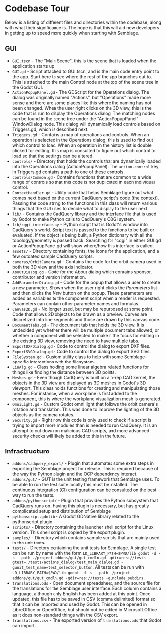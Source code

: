 # Codebase Tour

Below is a listing of different files and directories within the codebase, along with what their significance is. The hope is that this will aid new developers in getting up to speed more quickly when starting with Semblage.

## GUI

* `GUI.tscn` - The "Main Scene", this is the scene that is loaded when the application starts up.
* `GUI.gd` - Script attached to GUI.tscn, and is the main code entry point to the app. Start here to see where the rest of the app branches out to. This is attached to the main Control node at the top of the scene tree in the Godot GUI.
* `ActionPopupPanel.gd` - The GDScript for the Operations dialog. The dialog was originally named "Actions", but "Operations" made more sense and there are some places like this where the naming has not been changed. When the user right clicks on the 3D view, this is the code that is run to display the Operations dialog. The matching nodes can be found in the scene tree under the "ActionPopupPanel" WindowDialog node. This dialog will dynamically load controls based on Triggers.gd, which is described next.
* `Triggers.gd` - Contains a map of operations and controls. When an operation is selected in the Operations dialog, this is used to find out which control to load. When an operation in the history list is double clicked for editing, this map is consulted to figure out which control to load so that the settings can be altered.
* `controls/` - Directory that holds the controls that are dynamically loaded into the Operations dialog (ActionPopupPanel). The `action.control` key in Triggers.gd contains a path to one of these controls.
* `controls/Common.gd` - Contains functions that are common to a wide range of controls so that this code is not duplicated in each individual control.
* `ContextHandler.gd` - Utility code that helps Semblage figure out what comes next based on the current CadQuery script's code (the context). Passing the code string to the functions in this class will return various things that the GUI uses to decide what to display to the user next.
* `lib/` - Contains the CadQuery library and the interface file that is used by Godot to make Python calls to CadQuery's CQGI system.
* `lib/cqgi_interface.py` - Python script that is Godot's window into CadQuery's world. Script text is passed to the functions to be built or evaluated. If the object is being built, a Python dictionary with all the topology/geometry is passed back. Searching for "cqgi" in either GUI.gd or ActionPopupPanel.gd will show where/how this interface is called.
* `assets/` - Directory containing fonts, the icons for the application, and a few outdated sample CadQuery scripts.
* `cameras/OrbitCamera.gd` - Contains the code for the orbit camera used in both the 3D view and the axis indicator.
* `AboutDialog.gd` - Code for the About dialog which contains sponsor, contributor and version information.
* `AddParameterDialog.gd` - Code for the popup that allows a user to create a new parameter. Shown when the user right clicks the _Parameters_ list and then clicks the _New_ button on the popup. These parameters are added as variables to the component script when a render is requested. Parameters can contain other parameter names and formulas.
* `Canvas2D.gd` - No longer used, but may be repurposed at some point. Code that allows 2D objects to be drawn as a preview. Curves are discretized into line segments and those are drawn by this canvas code.
* `DocumentTabs.gd` - The document tab that holds the 3D view. It is undecided yet whether there will be multiple document tabs allowed, or whether a component will be selected to make it the focus for editing in the existing 3D view, removing the need to have multiple tabs.
* `ExportDXFDialog.gd` - Code to control the dialog to export DXF files.
* `ExportSVGDialog.gd` - Code to control the dialog to export SVG files.
* `FileSystem.gd` - Custom utility class to help with some Semblage-specific interactions with the filesystem.
* `LinAlg.gd` - Class holding some linear algebra related functions for things like finding the distance between 3D points.
* `Meshes.gd` - Even though CadQuery is built on a b-rep CAD kernel, the objects in the 3D view are displayed as 3D meshes in Godot's 3D viewport. This class holds functions for creating and manipulating those meshes. For instance, when a workplane is first added to the component, this is where the workplane visualization mesh is generated.
* `OmniLight.gd` - Custom Godot omni light that follows the orbit camera's rotation and translation. This was done to improve the lighting of the 3D objects as the camera rotates.
* `Security.gd` - Right now this code is only used to check if a script is trying to import more modules than is needed to run CadQuery. It is an attempt to cut down on malicious CAD scripts, and more advanced security checks will likely be added to this in the future.

## Infrastructure

* `addons/cadquery_export/` - Plugin that automates some extra steps in exporting the Semblage project for release. This is required because of the way the Python plugin and the OCP dependency interact.
* `addons/gut/` - GUT is the unit testing framework that Semblage uses. To be able to run the test suite locally this must be installed. The continuous integration (CI) configuration can be consulted on the best way to run the tests.
* `addons/pythonscript/` - Plugin that provides the Python subsystem that CadQuery runs on. Having this plugin is necessary, but has greatly complicated setup and distribution of Semblage.
* `pythonscript.gdnlib` - A Godot GDNative library related to the pythonscript plugin.
* `scripts/` - Directory containing the launcher shell script for the Linux version. This shell script is copied by the export plugin.
* `samples/` - Directory which contains sample scripts that are mainly used in the unit tests.
* `tests/` - Directory containing the unit tests for Semblage. A single test can be run by name with the form `LD_LIBRARY_PATH=$PWD/lib godot -d -s --path ./project addons/gut/gut_cmdln.gd -gdir=res://tests -gtest=./tests/actions_dialog/test_main_dialog.gd -gunit_test_name=test_selector_button`. All tests can be run with `LD_LIBRARY_PATH=$PWD/lib godot -d -s --path ./project addons/gut/gut_cmdln.gd -gdir=res://tests -ginclude_subdirs`.
* `translations.ods` - Open document spreadsheet, and the source file for the translations for the Semblage user interface. Each column contains a language, although only English has been added at this point. Once updated, this file has to be saved in CSV (comma delimited) format so that it can be imported and used by Godot. This can be opened in LibreOffice or OpenOffice, but should not be edited in Microsoft Office as it does non-standard things with the CSV export.
* `translations.csv` - The exported version of `translations.ods` that Godot can import.

